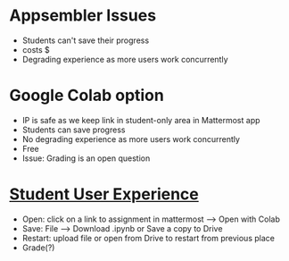 # Appsembler Issues
- Students can't save their progress
- costs $
- Degrading experience as more users work concurrently

# Google Colab option
- IP is safe as we keep link in student-only area in Mattermost app
- Students can save progress
- No degrading experience as more users work concurrently
- Free
- Issue: Grading is an open question

# [Student User Experience](https://youtu.be/R6HpU5Cj1W8)
- Open: click on a link to assignment in mattermost --> Open with Colab
- Save: File --> Download .ipynb or Save a copy to Drive
- Restart: upload file or open from Drive to restart from previous place
- Grade(?)


